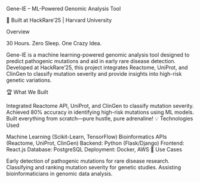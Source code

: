 Gene-IE – ML-Powered Genomic Analysis Tool

🚀 Built at HackRare’25 | Harvard University

Overview

30 Hours. Zero Sleep. One Crazy Idea.

Gene-IE is a machine learning-powered genomic analysis tool designed to predict pathogenic mutations and aid in early rare disease detection. Developed at HackRare’25, this project integrates Reactome, UniProt, and ClinGen to classify mutation severity and provide insights into high-risk genetic variations.

🏆 What We Built

Integrated Reactome API, UniProt, and ClinGen to classify mutation severity.
Achieved 80% accuracy in identifying high-risk mutations using ML models.
Built everything from scratch—pure hustle, pure adrenaline!
💡 Technologies Used

Machine Learning (Scikit-Learn, TensorFlow)
Bioinformatics APIs (Reactome, UniProt, ClinGen)
Backend: Python (Flask/Django)
Frontend: React.js
Database: PostgreSQL
Deployment: Docker, AWS
🔬 Use Cases

Early detection of pathogenic mutations for rare disease research.
Classifying and ranking mutation severity for genetic studies.
Assisting bioinformaticians in genomic data analysis.
